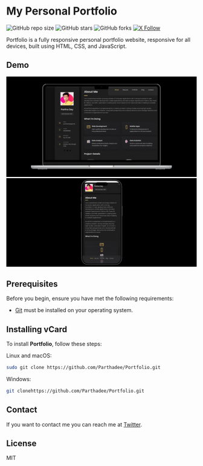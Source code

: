 # My Personal Portfolio

![GitHub repo size](https://img.shields.io/github/repo-size/Parthadee/Portfolio)
![GitHub stars](https://img.shields.io/github/stars/Parthadee/Portfolio?style=social)
![GitHub forks](https://img.shields.io/github/forks/Parthadee/Portfolio?style=social)
[![X Follow](https://img.shields.io/twitter/follow/de_parthaa_?style=social)](https://x.com/de_parthaa)



Portfolio is a fully responsive personal portfolio website, responsive for all devices, built using HTML, CSS, and JavaScript.

## Demo

![Portfolio Desktop Demo](./website-demo-image/Desktop.png "Desktop Demo")
![Portfolio Mobile Demo](./website-demo-image/Mobile.png "Mobile Demo")

## Prerequisites

Before you begin, ensure you have met the following requirements:

* [Git](https://git-scm.com/downloads "Download Git") must be installed on your operating system.

## Installing vCard

To install **Portfolio**, follow these steps:

Linux and macOS:

```bash
sudo git clone https://github.com/Parthadee/Portfolio.git
```

Windows:

```bash
git clonehttps://github.com/Parthadee/Portfolio.git
```

## Contact

If you want to contact me you can reach me at [Twitter](https://x.com/de_parthaa).

## License

MIT
